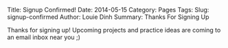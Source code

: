 Title: Signup Confirmed!
Date: 2014-05-15
Category: Pages
Tags: 
Slug: signup-confirmed
Author: Louie Dinh
Summary: Thanks For Signing Up

Thanks for signing up! Upcoming projects and practice ideas are coming to an email inbox near you ;)
